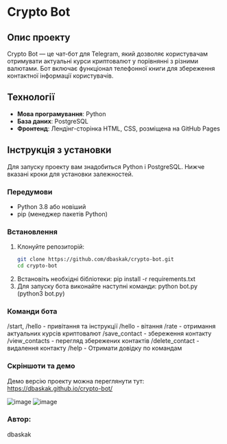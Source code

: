 # Crypto Bot

## Опис проекту
Crypto Bot — це чат-бот для Telegram, який дозволяє користувачам отримувати 
актуальні курси криптовалют у порівнянні з різними валютами. 
Бот включає функціонал телефонної книги для збереження контактної інформації користувачів.

## Технології
- **Мова програмування**: Python
- **База даних**: PostgreSQL
- **Фронтенд**: Лендінг-сторінка HTML, CSS, розміщена на GitHub Pages

## Інструкція з установки
Для запуску проекту вам знадобиться Python і PostgreSQL. Нижче вказані кроки для установки залежностей.

### Передумови
- Python 3.8 або новіший
- pip (менеджер пакетів Python)

### Встановлення
1. Клонуйте репозиторій:
   ```bash
   git clone https://github.com/dbaskak/crypto-bot.git
   cd crypto-bot
2. Встановіть необхідні бібліотеки:
   pip install -r requirements.txt
3. Для запуску бота виконайте наступні команди:
   python bot.py (python3 bot.py)

### Команди бота
/start, /hello - привітання та інструкції
/hello - вітання
/rate - отримання актуальних курсів криптовалют
/save_contact - збереження контакту
/view_contacts - перегляд збережених контактів
/delete_contact - видалення контакту
/help - Отримати довідку по командам

### Скріншоти та демо
Демо версію проекту можна переглянути тут:
https://dbaskak.github.io/crypto-bot/

![image](https://github.com/dbaskak/crypto-bot/assets/79998331/d874bbe8-b99b-4a8b-a82b-5e9f93384efa)
![image](https://github.com/dbaskak/crypto-bot/assets/79998331/4c7de032-fd2f-40b1-9969-83e284bdc7cf)

### Автор:
dbaskak





